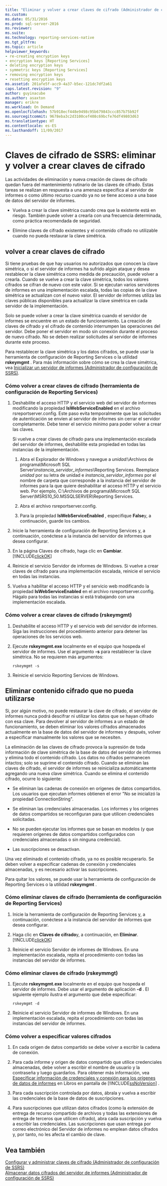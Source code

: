 ```yaml
---
title: "Eliminar y volver a crear claves de cifrado (Administrador de configuración de SSRS) | Microsoft Docs"
ms.custom: 
ms.date: 05/31/2016
ms.prod: sql-server-2016
ms.reviewer: 
ms.suite: 
ms.technology: reporting-services-native
ms.tgt_pltfrm: 
ms.topic: article
helpviewer_keywords:
- re-creating encryption keys
- encryption keys [Reporting Services]
- deleting encryption keys
- symmetric keys [Reporting Services]
- removing encryption keys
- resetting encryption keys
ms.assetid: 201afe5f-acc9-4a37-b5ec-121dc7df2a61
caps.latest.revision: "9"
author: guyinacube
ms.author: asaxton
manager: erikre
ms.workload: On Demand
ms.openlocfilehash: 57b918ecf448e9498c95b679843ccc857b75b92f
ms.sourcegitcommit: 9678eba3c2d3100cef408c69bcfe76df49803d63
ms.translationtype: HT
ms.contentlocale: es-ES
ms.lasthandoff: 11/09/2017
---
```

# <a name="ssrs-encryption-keys---delete-and-re-create-encryption-keys"></a>Claves de cifrado de SSRS: eliminar y volver a crear claves de cifrado
  Las actividades de eliminación y nueva creación de claves de cifrado quedan fuera del mantenimiento rutinario de las claves de cifrado. Estas tareas se realizan en respuesta a una amenaza específica al servidor de informes o como último recurso cuando ya no se tiene acceso a una base de datos del servidor de informes.  
  
-   Vuelva a crear la clave simétrica cuando crea que la existente está en riesgo. También puede volver a crearla con una frecuencia determinada, como práctica recomendada de seguridad.  
  
-   Elimine claves de cifrado existentes y el contenido cifrado no utilizable cuando no pueda restaurar la clave simétrica.  
  
## <a name="re-creating-encryption-keys"></a>volver a crear claves de cifrado  
 Si tiene pruebas de que hay usuarios no autorizados que conocen la clave simétrica, o si el servidor de informes ha sufrido algún ataque y desea restablecer la clave simétrica como medida de precaución, puede volver a crearla. Cuando se vuelve a crear la clave simétrica, todos los valores cifrados se cifran de nuevo con este valor. Si se ejecutan varios servidores de informes en una implementación escalada, todas las copias de la clave simétrica se actualizan con el nuevo valor. El servidor de informes utiliza las claves públicas disponibles para actualizar la clave simétrica en cada servidor de la implementación.  
  
 Solo se puede volver a crear la clave simétrica cuando el servidor de informes se encuentre en un estado de funcionamiento. La creación de claves de cifrado y el cifrado de contenido interrumpen las operaciones del servidor. Debe poner el servidor en modo sin conexión durante el proceso de nuevo cifrado. No se deben realizar solicitudes al servidor de informes durante este proceso.  
  
 Para restablecer la clave simétrica y los datos cifrados, se puede usar la herramienta de configuración de Reporting Services o la utilidad **rskeymgmt** . Para más información sobre cómo se crea la clave simétrica, vea [Inicializar un servidor de informes &#40;Administrador de configuración de SSRS&#41;](../../reporting-services/install-windows/ssrs-encryption-keys-initialize-a-report-server.md).  
  
### <a name="how-to-re-create-encryption-keys-reporting-services-configuration-tool"></a>Cómo volver a crear claves de cifrado (herramienta de configuración de Reporting Services)  
  
1.  Deshabilite el acceso HTTP y el servicio web del servidor de informes modificando la propiedad **IsWebServiceEnabled** en el archivo rsreportserver.config. Este paso evita temporalmente que las solicitudes de autenticación se envíen al servidor de informes sin cerrar el servidor completamente. Debe tener el servicio mínimo para poder volver a crear las claves.  
  
     Si vuelve a crear claves de cifrado para una implementación escalada del servidor de informes, deshabilite esta propiedad en todas las instancias de la implementación.  
  
    1.  Abra el Explorador de Windows y navegue a *unidad*:\Archivos de programa\Microsoft SQL Server\\*instancia_servidor_informes*\Reporting Services. Reemplace *unidad* por su letra de unidad e *instancia_servidor_informes* por el nombre de carpeta que corresponde a la instancia del servidor de informes para la que quiere deshabilitar el acceso HTTP y el servicio web. Por ejemplo, C:\Archivos de programa\Microsoft SQL Server\MSRS10_50.MSSQLSERVER\Reporting Services.  
  
    2.  Abra el archivo rsreportserver.config.  
  
    3.  Para la propiedad **IsWebServiceEnabled** , especifique **False**y, a continuación, guarde los cambios.  
  
2.  Inicie la herramienta de configuración de Reporting Services y, a continuación, conéctese a la instancia del servidor de informes que desea configurar.  
  
3.  En la página Claves de cifrado, haga clic en **Cambiar**. [!INCLUDE[clickOK](../../includes/clickok-md.md)]  
  
4.  Reinicie el servicio Servidor de informes de Windows. Si vuelve a crear claves de cifrado para una implementación escalada, reinicie el servicio en todas las instancias.  
  
5.  Vuelva a habilitar el acceso HTTP y el servicio web modificando la propiedad **IsWebServiceEnabled** en el archivo rsreportserver.config. Hágalo para todas las instancias si está trabajando con una implementación escalada.  
  
### <a name="how-to-re-create-encryption-keys-rskeymgmt"></a>Cómo volver a crear claves de cifrado (rskeymgmt)  
  
1.  Deshabilite el acceso HTTP y el servicio web del servidor de informes. Siga las instrucciones del procedimiento anterior para detener las operaciones de los servicios web.  
  
2.  Ejecute **rskeymgmt.exe** localmente en el equipo que hospeda el servidor de informes. Use el argumento **-s** para restablecer la clave simétrica. No se requieren más argumentos:  
  
    ```  
    rskeymgmt -s  
    ```  
  
3.  Reinicie el servicio Reporting Services de Windows.  
  
## <a name="deleting-unusable-encrypted-content"></a>Eliminar contenido cifrado que no pueda utilizarse  
 Si, por algún motivo, no puede restaurar la clave de cifrado, el servidor de informes nunca podrá descifrar ni utilizar los datos que se hayan cifrado con esa clave. Para devolver al servidor de informes a un estado de funcionamiento, se deben eliminar los valores cifrados almacenados actualmente en la base de datos del servidor de informes y después, volver a especificar manualmente los valores que se necesiten.  
  
 La eliminación de las claves de cifrado provoca la supresión de toda información de clave simétrica de la base de datos del servidor de informes y elimina todo el contenido cifrado. Los datos no cifrados permanecen intactos; solo se suprime el contenido cifrado. Cuando se eliminan las claves de cifrado, el servidor de informes se reinicializa automáticamente agregando una nueva clave simétrica. Cuando se elimina el contenido cifrado, ocurre lo siguiente:  
  
-   Se eliminan las cadenas de conexión en orígenes de datos compartidos. Los usuarios que ejecutan informes obtienen el error "No se inicializó la propiedad ConnectionString".  
  
-   Se eliminan las credenciales almacenadas. Los informes y los orígenes de datos compartidos se reconfiguran para que utilicen credenciales solicitadas.  
  
-   No se pueden ejecutar los informes que se basan en modelos (y que requieren orígenes de datos compartidos configurados con credenciales almacenadas o sin ninguna credencial).  
  
-   Las suscripciones se desactivan.  
  
 Una vez eliminado el contenido cifrado, ya no es posible recuperarlo. Se deben volver a especificar cadenas de conexión y credenciales almacenadas, y es necesario activar las suscripciones.  
  
 Para quitar los valores, se puede usar la herramienta de configuración de Reporting Services o la utilidad **rskeymgmt** .  
  
### <a name="how-to-delete-encryption-keys-reporting-services-configuration-tool"></a>Cómo eliminar claves de cifrado (herramienta de configuración de Reporting Services)  
  
1.  Inicie la herramienta de configuración de Reporting Services y, a continuación, conéctese a la instancia del servidor de informes que desea configurar.  
  
2.  Haga clic en **Claves de cifrado**y, a continuación, en **Eliminar**. [!INCLUDE[clickOK](../../includes/clickok-md.md)]  
  
3.  Reinicie el servicio Servidor de informes de Windows. En una implementación escalada, repita el procedimiento con todas las instancias del servidor de informes.  
  
### <a name="how-to-delete-encryption-keys-rskeymmgt"></a>Cómo eliminar claves de cifrado (rskeymmgt)  
  
1.  Ejecute **rskeymgmt.exe** localmente en el equipo que hospeda el servidor de informes. Debe usar el argumento de aplicación **-d** . El siguiente ejemplo ilustra el argumento que debe especificar:  
  
    ```  
    rskeymgmt -d  
    ```  
  
2.  Reinicie el servicio Servidor de informes de Windows. En una implementación escalada, repita el procedimiento con todas las instancias del servidor de informes.  
  
### <a name="how-to-re-specify-encrypted-values"></a>Cómo volver a especificar valores cifrados  
  
1.  En cada origen de datos compartido se debe volver a escribir la cadena de conexión.  
  
2.  Para cada informe y origen de datos compartido que utilice credenciales almacenadas, debe volver a escribir el nombre de usuario y la contraseña y luego guardarlos. Para obtener más información, vea [Especificar información de credenciales y conexión para los orígenes de datos de informes](../../reporting-services/report-data/specify-credential-and-connection-information-for-report-data-sources.md) en Libros en pantalla de [!INCLUDE[ssNoVersion](../../includes/ssnoversion-md.md)] .  
  
3.  Para cada suscripción controlada por datos, ábrala y vuelva a escribir las credenciales de la base de datos de suscripciones.  
  
4.  Para suscripciones que utilizan datos cifrados (como la extensión de entrega de recurso compartido de archivos y todas las extensiones de entrega de terceros que utilicen cifrado), abra cada suscripción y vuelva a escribir las credenciales. Las suscripciones que usan entrega por correo electrónico del Servidor de informes no emplean datos cifrados y, por tanto, no les afecta el cambio de clave.  
  
## <a name="see-also"></a>Vea también  
 [Configurar y administrar claves de cifrado &#40;Administrador de configuración de SSRS&#41;](../../reporting-services/install-windows/ssrs-encryption-keys-manage-encryption-keys.md)   
 [Almacenar datos cifrados del servidor de informes &#40;Administrador de configuración de SSRS&#41;](../../reporting-services/install-windows/ssrs-encryption-keys-store-encrypted-report-server-data.md)  
  
  
